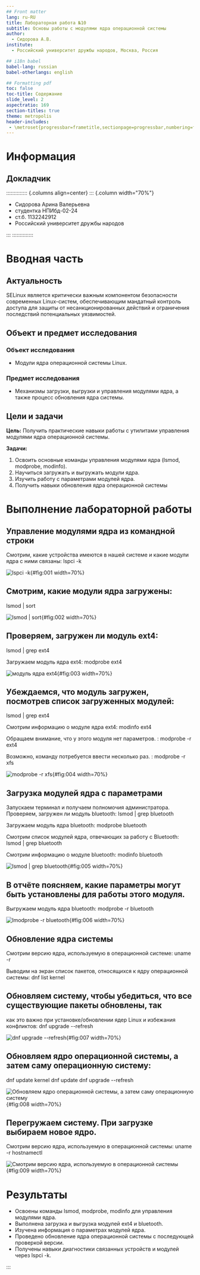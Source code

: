 ```yaml
---
## Front matter
lang: ru-RU
title: Лабораторная работа №10
subtitle: Основы работы с модулями ядра операционной системы
author:
  - Сидорова А.В.
institute:
  - Российский университет дружбы народов, Москва, Россия

## i18n babel
babel-lang: russian
babel-otherlangs: english

## Formatting pdf
toc: false
toc-title: Содержание
slide_level: 2
aspectratio: 169
section-titles: true
theme: metropolis
header-includes:
 - \metroset{progressbar=frametitle,sectionpage=progressbar,numbering=fraction}
---
```


# Информация

## Докладчик

:::::::::::::: {.columns align=center}
::: {.column width="70%"}

  * Сидорова Арина Валерьевна
  * студентка НПИбд-02-24
  * ст.б. 1132242912
  * Российский университет дружбы народов

:::
::::::::::::::

# Вводная часть

## Актуальность

SELinux является критически важным компонентом безопасности современных Linux-систем, обеспечивающим мандатный контроль доступа для защиты от несанкционированных действий и ограничения последствий потенциальных уязвимостей.

## Объект и предмет исследования

### Объект исследования

-  Модули ядра операционной системы Linux.

### Предмет исследования

-  Механизмы загрузки, выгрузки и управления модулями ядра, а также процесс обновления ядра системы.


## Цели и задачи

**Цель:**
Получить практические навыки работы с утилитами управления модулями ядра операционной системы.

**Задачи:**

1. Освоить основные команды управления модулями ядра (lsmod, modprobe, modinfo).
2. Научиться загружать и выгружать модули ядра.
3. Изучить работу с параметрами модулей ядра.
4. Получить навыки обновления ядра операционной системы

# Выполнение лабораторной работы

## Управление модулями ядра из командной строки

Смотрим, какие устройства имеются в нашей системе и какие модули ядра с ними
связаны:
lspci -k 

![lspci -k](image/1.1.png){#fig:001 width=70%}

## Смотрим, какие модули ядра загружены:
lsmod | sort 

![lsmod | sort](image/1.2.png){#fig:002 width=70%}

## Проверяем, загружен ли модуль ext4:
lsmod | grep ext4 

Загружаем модуль ядра ext4:
modprobe ext4  

![модуль ядра ext4](image/1.3.png){#fig:003 width=70%}

## Убеждаемся, что модуль загружен, посмотрев список загруженных модулей:
lsmod | grep ext4

Смотрим информацию о модуле ядра ext4:
modinfo ext4 

Обращаем внимание, что у этого модуля нет параметров. :
modprobe -r ext4

Возможно, команду потребуется ввести несколько раз. :
modprobe -r xfs   

![modprobe -r xfs](image/1.4.png){#fig:004 width=70%}

## Загрузка модулей ядра с параметрами

Запускаем терминал и получаем полномочия администратора.
Проверяем, загружен ли модуль bluetooth:
lsmod | grep bluetooth

Загружаем модуль ядра bluetooth:
modprobe bluetooth

Смотрим список модулей ядра, отвечающих за работу с Bluetooth:
lsmod | grep bluetooth 

Смотрим информацию о модуле bluetooth:
modinfo bluetooth  

![lsmod | grep bluetooth ](image/2.1.png){#fig:005 width=70%}

##  В отчёте поясняем, какие параметры могут быть установлены для работы этого модуля.

Выгружаем модуль ядра bluetooth:
modprobe -r bluetooth  

![lmodprobe -r bluetooth ](image/2.2.png){#fig:006 width=70%}

## Обновление ядра системы

Смотрим версию ядра, используемую в операционной системе:
uname -r

Выводим на экран список пакетов, относящихся к ядру операционной системы:
dnf list kernel

## Обновляем систему, чтобы убедиться, что все существующие пакеты обновлены, так

как это важно при установке/обновлении ядер Linux и избежания конфликтов:
dnf upgrade --refresh  

![dnf upgrade --refresh](image/3.1.png){#fig:007 width=70%}

## Обновляем ядро операционной системы, а затем саму операционную систему:

dnf update kernel
dnf update
dnf upgrade --refresh 

![Обновляем ядро операционной системы, а затем саму операционную систему](image/3.2.png){#fig:008 width=70%}

## Перегружаем систему. При загрузке выбираем новое ядро.

Смотрим версию ядра, используемую в операционной системы:
uname -r
hostnamectl  

![Смотрим версию ядра, используемую в операционной системы](image/3.3.png){#fig:009 width=70%}

# Результаты

- Освоены команды lsmod, modprobe, modinfo для управления модулями ядра.
- Выполнена загрузка и выгрузка модулей ext4 и bluetooth.
- Изучена информация о параметрах модулей ядра.
- Проведено обновление ядра операционной системы с последующей проверкой версии.
- Получены навыки диагностики связанных устройств и модулей через lspci -k.

:::

